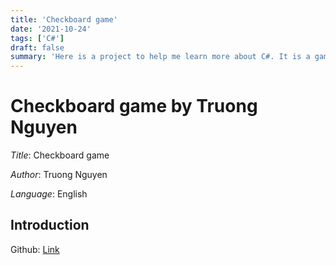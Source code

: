 ```yaml
---
title: 'Checkboard game'
date: '2021-10-24'
tags: ['C#']
draft: false
summary: 'Here is a project to help me learn more about C#. It is a game designed for 2 players on the same machine'
---
```


# Checkboard game by Truong Nguyen

_Title_: Checkboard game

_Author_: Truong Nguyen

_Language_: English

## Introduction

Github: [Link](https://github.com/nguyen498/GameCoCaro)
